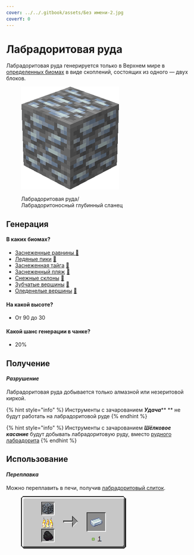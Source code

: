 ```yaml
---
cover: ../../.gitbook/assets/Без имени-2.jpg
coverY: 0
---
```


# Лабрадоритовая руда

Лабрадоритовая руда генерируется только в Верхнем мире в [определенных биомах](labradoritovaya-ruda.md#v-kakikh-biomakh) в виде скоплений, состоящих из одного — двух блоков.

<figure><img src="../../.gitbook/assets/silver_ore.gif" alt=""><figcaption><p>Лабрадоритовая руда/<br>Лабрадоритоносный глубинный сланец</p></figcaption></figure>

## Генерация

#### В каких биомах?

* [Заснеженные равнины](https://minecraft.fandom.com/ru/wiki/%D0%97%D0%B0%D1%81%D0%BD%D0%B5%D0%B6%D0%B5%D0%BD%D0%BD%D1%8B%D0%B5\_%D1%80%D0%B0%D0%B2%D0%BD%D0%B8%D0%BD%D1%8B)[ 🔗](https://minecraft.fandom.com/ru/wiki/%D0%A2%D1%91%D0%BF%D0%BB%D1%8B%D0%B9\_%D0%BE%D0%BA%D0%B5%D0%B0%D0%BD)
* [Ледяные пики](https://minecraft.fandom.com/ru/wiki/%D0%9B%D0%B5%D0%B4%D1%8F%D0%BD%D1%8B%D0%B5\_%D0%BF%D0%B8%D0%BA%D0%B8) [🔗](https://minecraft.fandom.com/ru/wiki/%D0%A2%D1%91%D0%BF%D0%BB%D1%8B%D0%B9\_%D0%BE%D0%BA%D0%B5%D0%B0%D0%BD)
* [Заснеженная тайга](https://minecraft.fandom.com/ru/wiki/%D0%97%D0%B0%D1%81%D0%BD%D0%B5%D0%B6%D0%B5%D0%BD%D0%BD%D0%B0%D1%8F\_%D1%82%D0%B0%D0%B9%D0%B3%D0%B0) [🔗](https://minecraft.fandom.com/ru/wiki/%D0%A2%D1%91%D0%BF%D0%BB%D1%8B%D0%B9\_%D0%BE%D0%BA%D0%B5%D0%B0%D0%BD)
* [Заснеженный пляж](https://minecraft.fandom.com/ru/wiki/%D0%97%D0%B0%D1%81%D0%BD%D0%B5%D0%B6%D0%B5%D0%BD%D0%BD%D1%8B%D0%B9\_%D0%BF%D0%BB%D1%8F%D0%B6) [🔗](https://minecraft.fandom.com/ru/wiki/%D0%A2%D1%91%D0%BF%D0%BB%D1%8B%D0%B9\_%D0%BE%D0%BA%D0%B5%D0%B0%D0%BD)
* [Снежные склоны](https://minecraft.fandom.com/ru/wiki/%D0%A1%D0%BD%D0%B5%D0%B6%D0%BD%D1%8B%D0%B5\_%D1%81%D0%BA%D0%BB%D0%BE%D0%BD%D1%8B) [🔗](https://minecraft.fandom.com/ru/wiki/%D0%A2%D1%91%D0%BF%D0%BB%D1%8B%D0%B9\_%D0%BE%D0%BA%D0%B5%D0%B0%D0%BD)
* [Зубчатые вершины](https://minecraft.fandom.com/ru/wiki/%D0%97%D1%83%D0%B1%D1%87%D0%B0%D1%82%D1%8B%D0%B5\_%D0%B2%D0%B5%D1%80%D1%88%D0%B8%D0%BD%D1%8B) [🔗](https://minecraft.fandom.com/ru/wiki/%D0%A2%D1%91%D0%BF%D0%BB%D1%8B%D0%B9\_%D0%BE%D0%BA%D0%B5%D0%B0%D0%BD)
* [Оледенелые вершины](https://minecraft.fandom.com/ru/wiki/%D0%9E%D0%BB%D0%B5%D0%B4%D0%B5%D0%BD%D0%B5%D0%BB%D1%8B%D0%B5\_%D0%B2%D0%B5%D1%80%D1%88%D0%B8%D0%BD%D1%8B) [🔗](https://minecraft.fandom.com/ru/wiki/%D0%A2%D1%91%D0%BF%D0%BB%D1%8B%D0%B9\_%D0%BE%D0%BA%D0%B5%D0%B0%D0%BD)

#### На какой высоте?

* От 90 до 30

#### Какой шанс генерации в чанке?

* 20%

## Получение

#### _Разрушение_

Лабрадоритовая руда добывается только алмазной или незеритовой киркой.

{% hint style="info" %}
Инструменты с зачарованием _**Удача**_** ** не будут работать на лабрадоритовой руде
{% endhint %}

{% hint style="info" %}
Инструменты с зачарованием _**Шёлковое касание**_ будут добывать лабрадоритовую руду, вместо [рудного лабрадорита](../materialy/metally-i-mineraly/rudnyi-labradorit.md)
{% endhint %}

## Использование

#### _Переплавка_

Можно переплавить в печи, получив [лабрадоритовый слиток](../materialy/metally-i-mineraly/labradoritovyi-slitok.md).

<figure><img src="../../.gitbook/assets/silver_ore_ingot_result.gif" alt=""><figcaption></figcaption></figure>
